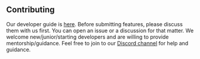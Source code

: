 ## Contributing

Our developer guide is [here](https://mirrord.dev/docs/developer/testing/). Before submitting features, please discuss them with us first. You can open an issue or a discussion for that matter.
We welcome new/junior/starting developers and are willing to provide mentorship/guidance. Feel free to join to our [Discord channel](https://discord.gg/pSKEdmNZcK) for help and guidance.